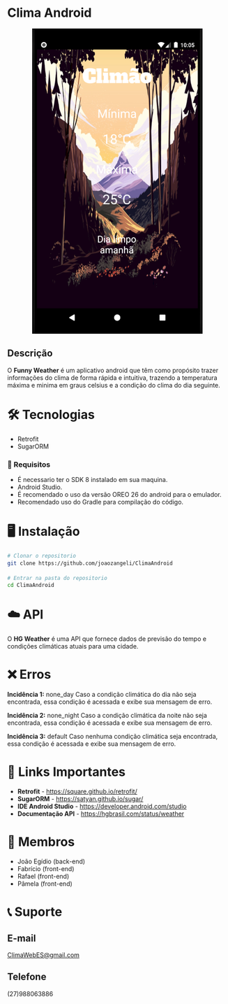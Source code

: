 # Clima Android

<p align="center">
  <img src="app/src/main/res/drawable/imagem_android1.png"/>
</p>

##  Descrição
O **Funny Weather** é um aplicativo android que têm como propósito trazer informações do clima de forma rápida e intuitiva, trazendo a temperatura máxima e minima em graus celsius e a condição do clima do dia seguinte.

# 🛠 Tecnologias
- Retrofit
- SugarORM

### 📝 Requisitos
- É necessario ter o SDK 8 instalado em sua maquina.
- Android Studio.
- É recomendado o uso da versão OREO 26 do android para o emulador. 
- Recomendado uso do Gradle para compilação do código.

# 🖥️ Instalação
```bash
# Clonar o repositorio
git clone https://github.com/joaozangeli/ClimaAndroid

# Entrar na pasta do repositorio
cd ClimaAndroid
```

# ☁️ API
O **HG Weather** é uma API que fornece dados de previsão do tempo e condições climáticas atuais para uma cidade.

# ❌ Erros
**Incidência 1:** none_day Caso a condição climática do dia não seja encontrada, essa condição é acessada e exibe sua mensagem de erro.

**Incidência 2:** none_night Caso a condição climática da noite não seja encontrada, essa condição é acessada e exibe sua mensagem de erro.

**Incidência 3:** default Caso nenhuma condição climática seja encontrada, essa condição é acessada e exibe sua mensagem de erro.

# 🔗 Links Importantes
- **Retrofit** - https://square.github.io/retrofit/
- **SugarORM** - https://satyan.github.io/sugar/
- **IDE Android Studio** - https://developer.android.com/studio
- **Documentação API** - https://hgbrasil.com/status/weather

# 👤 Membros
- João Egídio (back-end)
- Fabrício (front-end)
- Rafael (front-end)
- Pâmela (front-end)

# 📞 Suporte
## E-mail
ClimaWebES@gmail.com

## Telefone
(27)988063886
